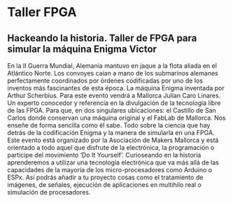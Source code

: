 # Taller FPGA 
## Hackeando la historia. Taller de FPGA para simular la máquina Enigma Victor

En la II Guerra Mundial, Alemania mantuvo en jaque a la flota aliada en el Atlántico Norte. Los convoyes caían a mano de los submarinos alemanes perfectamente coordinados por órdenes codificadas por uno de los inventos más fascinantes de esta época. La máquina Enigma inventada por Arthur Scherbius.
Para este evento vendrá a Mallorca Julian Caro Linares. Un experto conocedor y referencia en la divulgación de la tecnología libre de las FPGA. Para que, en dos singulares ubicaciones: el Castillo de San Carlos donde conservan una máquina original y el FabLab de Mallorca. Nos enseñe de forma sencilla como él sabe. Todo sobre la ciencia que hay detrás de la codificación Enigma y la manera de simularla en una FPGA.
Este evento está organizado por la Asociación de Makers Mallorca y está orientado a todo aquel que disfrute de la electrónica, la programación o participe del movimiento ‘Do It Yourself’.
Curioseando en la historia aprenderemos a utilizar una tecnología electrónica que va más allá de las capacidades de la mayoría de los micro-procesadores como Arduino o ESPx. Así podrás añadir a tu proyecto cosas como el tratamiento de imágenes, de señales, ejecución de aplicaciones en multihilo real o simulación de procesadores.
